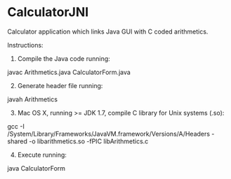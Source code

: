 CalculatorJNI
=============

Calculator application which links Java GUI with C coded arithmetics.

Instructions:

1. Compile the Java code running:

  javac Arithmetics.java CalculatorForm.java
  
2. Generate header file running:
  
  javah Arithmetics

3. Mac OS X, running >= JDK 1.7, compile C library for Unix systems (.so):

  gcc -I /System/Library/Frameworks/JavaVM.framework/Versions/A/Headers -shared -o libarithmetics.so -fPIC libArithmetics.c
  
4. Execute running:

  java CalculatorForm


